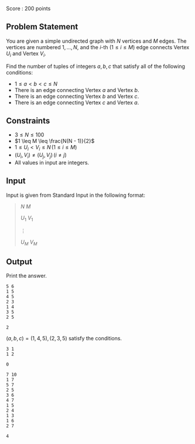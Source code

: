 Score : $200$ points

## Problem Statement

You are given a simple undirected graph with $N$ vertices and $M$ edges.  The vertices are numbered $1, \dots, N$, and the $i$-th $(1 \leq i \leq M)$ edge connects Vertex $U_i$ and Vertex $V_i$.

Find the number of tuples of integers $a, b, c$ that satisfy all of the following conditions:

- $1 \leq a \lt b \lt c \leq N$
- There is an edge connecting Vertex $a$ and Vertex $b$.
- There is an edge connecting Vertex $b$ and Vertex $c$.
- There is an edge connecting Vertex $c$ and Vertex $a$.

## Constraints

- $3 \leq N \leq 100$
- $1 \leq M \leq \frac{N(N - 1)}{2}$
- $1 \leq U_i \lt V_i \leq N \, (1 \leq i \leq M)$
- $(U_i, V_i) \neq (U_j, V_j) \, (i \neq j)$
- All values in input are integers.

## Input

Input is given from Standard Input in the following format:

> $N$ $M$
> 
> $U_1$ $V_1$
> 
> $\vdots$
> 
> $U_M$ $V_M$

## Output

Print the answer.

```input1
5 6
1 5
4 5
2 3
1 4
3 5
2 5
```

```output1
2
```

$(a, b, c) = (1, 4, 5), (2, 3, 5)$ satisfy the conditions.

```input2
3 1
1 2
```

```output2
0
```

```input3
7 10
1 7
5 7
2 5
3 6
4 7
1 5
2 4
1 3
1 6
2 7
```

```output3
4
```
